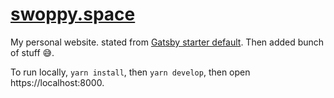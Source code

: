 # [swoppy.space](https://swoppy.space)

My personal website. stated from [Gatsby starter default](https://github.com/gatsbyjs/gatsby-starter-default). Then added bunch of stuff 😅.

To run locally, `yarn install`, then `yarn develop`, then open https://localhost:8000.
